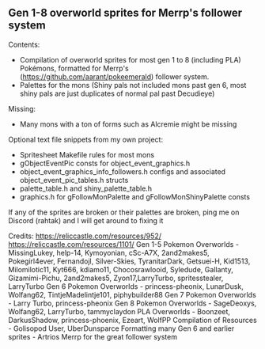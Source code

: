 ## Gen 1-8 overworld sprites for Merrp's follower system

Contents:
- Compilation of overworld sprites for most gen 1 to 8 (including PLA) Pokémons, formatted for Merrp's (https://github.com/aarant/pokeemerald) follower system.
- Palettes for the mons (Shiny pals not included mons past gen 6, most shiny pals are just duplicates of normal pal past Decudieye)

Missing:
- Many mons with a ton of forms such as Alcremie might be missing

Optional text file snippets from my own project:
- Spritesheet Makefile rules for most mons
- gObjectEventPic consts for object_event_graphics.h 
- object_event_graphics_info_followers.h configs and associated object_event_pic_tables.h structs 
- palette_table.h and shiny_palette_table.h 
- graphics.h for gFollowMonPalette and gFollowMonShinyPalette consts

If any of the sprites are broken or their palettes are broken, ping me on Discord (rahtak) and I will get around to fixing it

Credits:
https://reliccastle.com/resources/952/
https://reliccastle.com/resources/1101/
Gen 1-5 Pokemon Overworlds - MissingLukey, help-14, Kymoyonian, cSc-A7X, 2and2makes5, Pokegirl4ever, Fernandojl, Silver-Skies, TyranitarDark, Getsuei-H, Kid1513, Milomilotic11, Kyt666, kdiamo11, Chocosrawlooid, Syledude, Gallanty, Gizamimi-Pichu, 2and2makes5, Zyon17,LarryTurbo, spritesstealer, LarryTurbo
Gen 6 Pokemon Overworlds - princess-pheonix, LunarDusk, Wolfang62, TintjeMadelintje101, piphybuilder88
Gen 7 Pokemon Overworlds - Larry Turbo, princess-pheonix
Gen 8 Pokemon Overworlds - SageDeoxys, Wolfang62, LarryTurbo, tammyclaydon
PLA Overworlds - Boonzeet, DarkusShadow, princess-phoenix, Ezeart, WolfPP
Compilation of Resources - Golisopod User, UberDunsparce
Formatting many Gen 6 and earlier sprites - Artrios
Merrp for the great follower system
